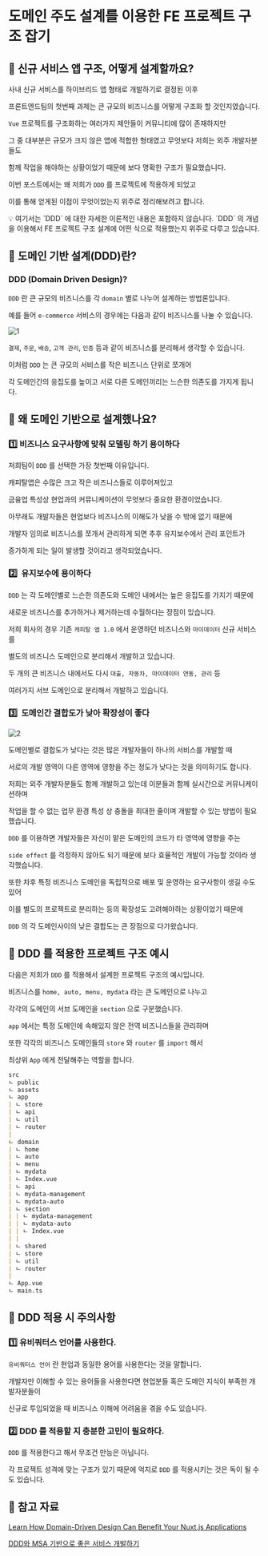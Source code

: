 # 도메인 주도 설계를 이용한 FE 프로젝트 구조 잡기

## 📌 신규 서비스 앱 구조, 어떻게 설계할까요?

사내 신규 서비스를 하이브리드 앱 형태로 개발하기로 결정된 이후

프론트엔드팀의 첫번째 과제는 큰 규모의 비즈니스를 어떻게 구조화 할 것인지였습니다.

`Vue` 프로젝트를 구조화하는 여러가지 제안들이 커뮤니티에 많이 존재하지만

그 중 대부분은 규모가 크지 않은 앱에 적합한 형태였고 무엇보다 저희는 외주 개발자분들도

함께 작업을 해야하는 상황이었기 때문에 보다 명확한 구조가 필요했습니다.

이번 포스트에서는 왜 저희가 `DDD` 를 프로젝트에 적용하게 되었고

이를 통해 얻게된 이점이 무엇이었는지 위주로 정리해보려고 합니다.

<aside>
💡 여기서는 `DDD` 에 대한 자세한 이론적인 내용은 포함하지 않습니다.
`DDD` 의 개념을 이용해서 FE 프로젝트 구조 설계에 어떤 식으로 적용했는지 위주로 다루고 있습니다.
</aside>

## 📌 도메인 기반 설계(DDD)란?

### DDD (Domain Driven Design)?

`DDD` 란 큰 규모의 비즈니스를 각 `domain` 별로 나누어 설계하는 방법론입니다.

예를 들어 `e-commerce` 서비스의 경우에는 다음과 같이 비즈니스를 나눌 수 있습니다.

![1](https://user-images.githubusercontent.com/37819666/156571362-c34fa8aa-0563-4625-a213-a5a6dab4b9c4.png)

`결제`, `주문`, `배송`, `고객 관리`, `인증` 등과 같이 비즈니스를 분리해서 생각할 수 있습니다.

이처럼 `DDD` 는 큰 규모의 서비스를 작은 비즈니스 단위로 쪼개어

각 도메인간의 응집도를 높이고 서로 다른 도메인끼리는 느슨한 의존도를 가지게 됩니다.

## 📌 왜 도메인 기반으로 설계했나요?

### 1️⃣ **비즈니스 요구사항에 맞춰 모델링 하기 용이하다**

저희팀이 `DDD` 를 선택한 가장 첫번째 이유입니다.

캐피탈앱은 수많은 크고 작은 비즈니스들로 이루어져있고

금융업 특성상 현업과의 커뮤니케이션이 무엇보다 중요한 환경이었습니다.

아무래도 개발자들은 현업보다 비즈니스의 이해도가 낮을 수 밖에 없기 때문에

개발자 임의로 비즈니스를 쪼개서 관리하게 되면 추후 유지보수에서 관리 포인트가

증가하게 되는 일이 발생할 것이라고 생각되었습니다.

### **2️⃣  유지보수에 용이하다**

`DDD` 는 각 도메인별로 느슨한 의존도와 도메인 내에서는 높은 응집도를 가지기 때문에

새로운 비즈니스를 추가하거나 제거하는데 수월하다는 장점이 있습니다.

저희 회사의 경우 기존 `캐피탈 앱 1.0` 에서 운영하던 비즈니스와 `마이데이터` 신규 서비스를

별도의 비즈니스 도메인으로 분리해서 개발하고 있습니다.

두 개의 큰 비즈니스 내에서도 다시 `대출, 자동차, 마이데이터 연동, 관리` 등

여러가지 서브 도메인으로 분리해서 개발하고 있습니다.

### **3️⃣  도메인간 결합도가 낮아 확장성이 좋다**

![2](https://user-images.githubusercontent.com/37819666/156571383-ac8134a0-1077-4860-916f-8f77a4b99094.png)

도메인별로 결합도가 낮다는 것은 많은 개발자들이 하나의 서비스를 개발할 때

서로의 개발 영역이 다른 영역에 영향을 주는 정도가 낮다는 것을 의미하기도 합니다.

저희는 외주 개발자분들도 함께 개발하고 있는데 이분들과 함께 실시간으로 커뮤니케이션하며

작업을 할 수 없는 업무 환경 특성 상 충돌을 최대한 줄이며 개발할 수 있는 방법이 필요했습니다.

`DDD` 를 이용하면 개발자들은 자신이 맡은 도메인의 코드가 타 영역에 영향을 주는

`side effect` 를 걱정하지 않아도 되기 때문에 보다 효율적인 개발이 가능할 것이라 생각했습니다.

또한 차후 특정 비즈니스 도메인을 독립적으로 배포 및 운영하는 요구사항이 생길 수도 있어

이를 별도의 프로젝트로 분리하는 등의 확장성도 고려해야하는 상황이었기 때문에

`DDD` 의 각 도메인사이의 낮은 결합도는 큰 장점으로 다가왔습니다.

## 📌 DDD 를 적용한 프로젝트 구조 예시

다음은 저희가 `DDD` 를 적용해서 설계한 프로젝트 구조의 예시입니다.

비즈니스를 `home, auto, menu, mydata` 라는 큰 도메인으로 나누고

각각의 도메인의 서브 도메인을 `section` 으로 구분했습니다.

`app` 에서는 특정 도메인에 속해있지 않은 전역 비즈니스들을 관리하며

또한 각각의 비즈니스 도메인들의 `store` 와 `router` 를 `import` 해서

최상위 `App` 에게 전달해주는 역할을 합니다.

```markdown
src
ㄴ public
ㄴ assets
ㄴ app
| ㄴ store
| ㄴ api
| ㄴ util
| ㄴ router
|
ㄴ domain
| ㄴ home
| ㄴ auto
| ㄴ menu
| ㄴ mydata
| ㄴ Index.vue
| ㄴ api
| ㄴ mydata-management
| ㄴ mydata-auto
| ㄴ section
| | ㄴ mydata-management
| | ㄴ mydata-auto
| | ㄴ Index.vue
| |
| ㄴ shared
| ㄴ store
| ㄴ util
| ㄴ router
|
ㄴ App.vue
ㄴ main.ts
```

## 📌 DDD 적용 시 주의사항

### 1️⃣ 유비쿼터스 언어를 사용한다.

`유비쿼터스 언어` 란 현업과 동일한 용어를 사용한다는 것을 말합니다.

개발자만 이해할 수 있는 용어들을 사용한다면 현업분들 혹은 도메인 지식이 부족한 개발자분들이

신규로 투입되었을 때 비즈니스 이해에 어려움을 겪을 수도 있습니다.

### 2️⃣ DDD 를 적용할 지 충분한 고민이 필요하다.

`DDD` 를 적용한다고 해서 무조건 만능은 아닙니다.

각 프로젝트 성격에 맞는 구조가 있기 때문에 억지로 `DDD` 를 적용시키는 것은 독이 될 수도 있습니다.

## 📌 참고 자료

[Learn How Domain-Driven Design Can Benefit Your Nuxt.js Applications](https://vueschool.io/articles/vuejs-tutorials/domain-driven-design-in-nuxt-apps/)

[DDD와 MSA 기반으로 좋은 서비스 개발하기](https://helloworld.kurly.com/blog/ddd-msa-service-development/)
